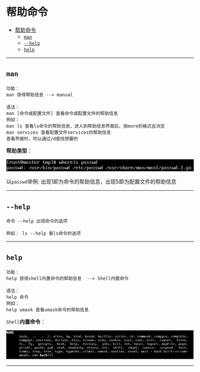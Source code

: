 # 帮助命令  

- [帮助命令](#帮助命令)
  - [`man`](#man)
  - [`--help`](#--help)
  - [`help`](#help)

---

## `man`  

```Linux
功能：
man 获得帮助信息 --> manual 

语法：
man [命令或配置文件] 查看命令或配置文件的帮助信息  
例如：
man ls 查看ls命令的帮助信息，进入到帮助信息界面后，按more的格式去浏览  
man services 查看配置文件services的帮助信息
查看界面时，可以通过/d查找想要的
```  

**帮助类型**：

![帮助类型](images/2023-07-28-10-43-49.png)  

以`passwd`举例: 出现1即为命令的帮助信息，出现5即为配置文件的帮助信息  

---

## `--help`  

```Linux
命令 --help 出现命令的选项  

例如： ls --help 看ls命令的选项 
```

---

## `help`  

```Linux
功能：
help 获得shell内置命令的帮助信息  --> Shell内置命令  

语法：
help 命令 
例如：
help umask 查看umask命令的帮助信息  
```  

`Shell`**内置命令**：

![Shell内置命令](images/2023-07-28-10-53-26.png)  

---
